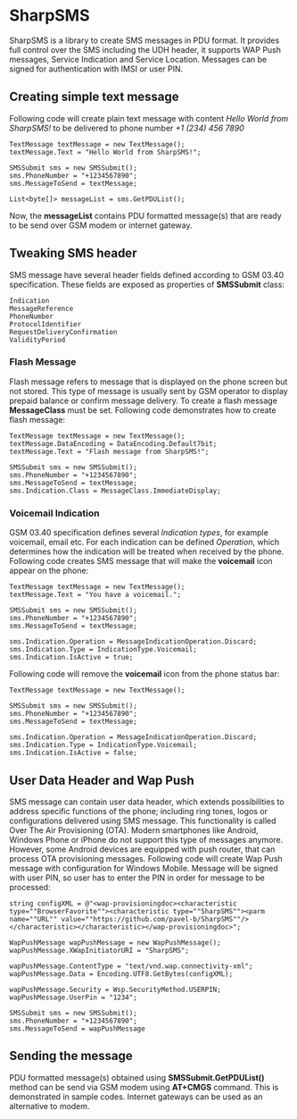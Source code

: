 SharpSMS
========

SharpSMS is a library to create SMS messages in PDU format. It provides full control over the SMS including the UDH header, it supports WAP Push messages, Service Indication and Service Location. Messages can be signed for authentication with IMSI or user PIN.


Creating simple text message
----------------------------

Following code will create plain text message with content *Hello World from SharpSMS!* to be delivered to phone number *+1 (234) 456 7890*

	TextMessage textMessage = new TextMessage();
	textMessage.Text = "Hello World from SharpSMS!";
	
	SMSSubmit sms = new SMSSubmit();
	sms.PhoneNumber = "+1234567890";
	sms.MessageToSend = textMessage;  	

	List<byte[]> messageList = sms.GetPDUList();

Now, the **messageList** contains PDU formatted message(s) that are ready to be send over GSM modem or internet gateway. 


Tweaking SMS header
-------------------

SMS message have several header fields defined according to GSM 03.40 specification. These fields are exposed as properties of **SMSSubmit** class:
       
    Indication 
	MessageReference
	PhoneNumber 
    ProtocolIdentifier
    RequestDeliveryConfirmation
    ValidityPeriod       
    
### Flash Message

Flash message refers to message that is displayed on the phone screen but not stored. This type of message is usually sent by GSM operator to display prepaid balance or confirm message delivery. To create a flash message **MessageClass** must be set. Following code demonstrates how to create flash message:

    TextMessage textMessage = new TextMessage();
    textMessage.DataEncoding = DataEncoding.Default7bit;
    textMessage.Text = "Flash message from SharpSMS!";

    SMSSubmit sms = new SMSSubmit();
	sms.PhoneNumber = "+1234567890";
    sms.MessageToSend = textMessage;	
    sms.Indication.Class = MessageClass.ImmediateDisplay;


### Voicemail Indication

GSM 03.40 specification defines several *Indication types*, for example voicemail, email etc. For each indication can be defined *Operation*, which determines how the indication will be treated when received by the phone. Following code creates SMS message that will make the **voicemail** icon appear on the phone:

    TextMessage textMessage = new TextMessage();
    textMessage.Text = "You have a voicemail.";

    SMSSubmit sms = new SMSSubmit();
	sms.PhoneNumber = "+1234567890";
    sms.MessageToSend = textMessage;

    sms.Indication.Operation = MessageIndicationOperation.Discard;
    sms.Indication.Type = IndicationType.Voicemail;
    sms.Indication.IsActive = true;

Following code will remove the **voicemail** icon from the phone status bar:

    TextMessage textMessage = new TextMessage();

    SMSSubmit sms = new SMSSubmit();
	sms.PhoneNumber = "+1234567890";
    sms.MessageToSend = textMessage;

    sms.Indication.Operation = MessageIndicationOperation.Discard;
    sms.Indication.Type = IndicationType.Voicemail;
    sms.Indication.IsActive = false;


User Data Header and Wap Push
-----------------------------

SMS message can contain user data header, which extends possibilities to address specific functions of the phone; including ring tones, logos or configurations delivered using SMS message. This functionality is called Over The Air Provisioning (OTA). Modern smartphones like Android, Windows Phone or iPhone do not support this type of messages anymore. 
However, some Android devices are equipped with push router, that can process OTA provisioning messages.
Following code will create Wap Push message with configuration for Windows Mobile. Message will be signed with user PIN, so user has to enter the PIN in order for message to be processed:

    string configXML = @"<wap-provisioningdoc><characteristic type=""BrowserFavorite""><characteristic type=""SharpSMS""><parm name=""URL"" value=""https://github.com/pavel-b/SharpSMS""/></characteristic></characteristic></wap-provisioningdoc>";

    WapPushMessage wapPushMessage = new WapPushMessage();
    wapPushMessage.XWapInitiatorURI = "SharpSMS";

    wapPushMessage.ContentType = "text/vnd.wap.connectivity-xml";
    wapPushMessage.Data = Encoding.UTF8.GetBytes(configXML);

    wapPushMessage.Security = Wsp.SecurityMethod.USERPIN;
    wapPushMessage.UserPin = "1234";

    SMSSubmit sms = new SMSSubmit();
	sms.PhoneNumber = "+1234567890";
    sms.MessageToSend = wapPushMessage


Sending the message
-------------------
		
PDU formatted message(s) obtained using **SMSSubmit.GetPDUList()** method can be send via GSM modem using **AT+CMGS** command. This is demonstrated in sample codes. Internet gateways can be used as an alternative to modem.
